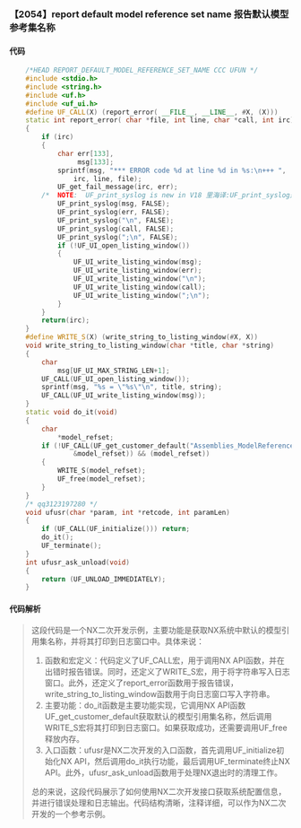 ### 【2054】report default model reference set name 报告默认模型参考集名称

#### 代码

```cpp
    /*HEAD REPORT_DEFAULT_MODEL_REFERENCE_SET_NAME CCC UFUN */  
    #include <stdio.h>  
    #include <string.h>  
    #include <uf.h>  
    #include <uf_ui.h>  
    #define UF_CALL(X) (report_error( __FILE__, __LINE__, #X, (X)))  
    static int report_error( char *file, int line, char *call, int irc)  
    {  
        if (irc)  
        {  
            char err[133],  
                 msg[133];  
            sprintf(msg, "*** ERROR code %d at line %d in %s:\n+++ ",  
                irc, line, file);  
            UF_get_fail_message(irc, err);  
        /*  NOTE:  UF_print_syslog is new in V18 里海译:UF_print_syslog是V18版本新增的函数。 */  
            UF_print_syslog(msg, FALSE);  
            UF_print_syslog(err, FALSE);  
            UF_print_syslog("\n", FALSE);  
            UF_print_syslog(call, FALSE);  
            UF_print_syslog(";\n", FALSE);  
            if (!UF_UI_open_listing_window())  
            {  
                UF_UI_write_listing_window(msg);  
                UF_UI_write_listing_window(err);  
                UF_UI_write_listing_window("\n");  
                UF_UI_write_listing_window(call);  
                UF_UI_write_listing_window(";\n");  
            }  
        }  
        return(irc);  
    }  
    #define WRITE_S(X) (write_string_to_listing_window(#X, X))  
    void write_string_to_listing_window(char *title, char *string)  
    {  
        char  
            msg[UF_UI_MAX_STRING_LEN+1];  
        UF_CALL(UF_UI_open_listing_window());  
        sprintf(msg, "%s = \"%s\"\n", title, string);  
        UF_CALL(UF_UI_write_listing_window(msg));  
    }  
    static void do_it(void)  
    {  
        char  
            *model_refset;  
        if (!UF_CALL(UF_get_customer_default("Assemblies_ModelReferenceSet", 0,  
                &model_refset)) && (model_refset))  
        {  
            WRITE_S(model_refset);  
            UF_free(model_refset);  
        }  
    }  
    /* qq3123197280 */  
    void ufusr(char *param, int *retcode, int paramLen)  
    {  
        if (UF_CALL(UF_initialize())) return;  
        do_it();  
        UF_terminate();  
    }  
    int ufusr_ask_unload(void)  
    {  
        return (UF_UNLOAD_IMMEDIATELY);  
    }

```

#### 代码解析

> 这段代码是一个NX二次开发示例，主要功能是获取NX系统中默认的模型引用集名称，并将其打印到日志窗口中。具体来说：
>
> 1. 函数和宏定义：代码定义了UF_CALL宏，用于调用NX API函数，并在出错时报告错误。同时，还定义了WRITE_S宏，用于将字符串写入日志窗口。此外，还定义了report_error函数用于报告错误，write_string_to_listing_window函数用于向日志窗口写入字符串。
> 2. 主要功能：do_it函数是主要功能实现，它调用NX API函数UF_get_customer_default获取默认的模型引用集名称，然后调用WRITE_S宏将其打印到日志窗口。如果获取成功，还需要调用UF_free释放内存。
> 3. 入口函数：ufusr是NX二次开发的入口函数，首先调用UF_initialize初始化NX API，然后调用do_it执行功能，最后调用UF_terminate终止NX API。此外，ufusr_ask_unload函数用于处理NX退出时的清理工作。
>
> 总的来说，这段代码展示了如何使用NX二次开发接口获取系统配置信息，并进行错误处理和日志输出。代码结构清晰，注释详细，可以作为NX二次开发的一个参考示例。
>
